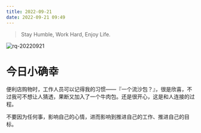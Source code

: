 ```yaml
---
title: 2022-09-21
date: 2022-09-21 09:49
---
```


> Stay Humble, Work Hard, Enjoy Life.

![rq-20220921](http://images.iotop.work/uPic/2022921-rq-20220921.jpg)
# 今日小确幸

便利店购物时，工作人员可以记得我的习惯——『一个流沙包？』，很是欣喜，不过我可不想让人猜透，果断又加入了一个牛肉包。还是很开心，这是和人连接的过程。

不要因为任何事，影响自己的心情，进而影响到推进自己的工作、推进自己的目标。